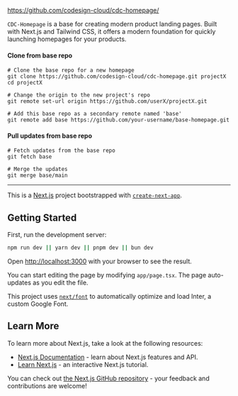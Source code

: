
https://github.com/codesign-cloud/cdc-homepage/

`CDC-Homepage` is a base for creating modern product landing pages. Built with Next.js and Tailwind CSS, it offers a modern foundation for quickly launching homepages for your products.

#### Clone from base repo

``````
# Clone the base repo for a new homepage
git clone https://github.com/codesign-cloud/cdc-homepage.git projectX
cd projectX
``````

``````
# Change the origin to the new project's repo
git remote set-url origin https://github.com/userX/projectX.git
``````

``````
# Add this base repo as a secondary remote named 'base'
git remote add base https://github.com/your-username/base-homepage.git
``````

#### Pull updates from base repo
`````
# Fetch updates from the base repo
git fetch base
`````

`````
# Merge the updates
git merge base/main
`````


------------------------------------ 


This is a [Next.js](https://nextjs.org/) project bootstrapped with [`create-next-app`](https://github.com/vercel/next.js/tree/canary/packages/create-next-app).

## Getting Started

First, run the development server:

```bash
npm run dev || yarn dev || pnpm dev || bun dev
```

Open [http://localhost:3000](http://localhost:3000) with your browser to see the result.

You can start editing the page by modifying `app/page.tsx`. The page auto-updates as you edit the file.

This project uses [`next/font`](https://nextjs.org/docs/basic-features/font-optimization) to automatically optimize and load Inter, a custom Google Font.

## Learn More

To learn more about Next.js, take a look at the following resources:

- [Next.js Documentation](https://nextjs.org/docs) - learn about Next.js features and API.
- [Learn Next.js](https://nextjs.org/learn) - an interactive Next.js tutorial.

You can check out [the Next.js GitHub repository](https://github.com/vercel/next.js/) - your feedback and contributions are welcome!